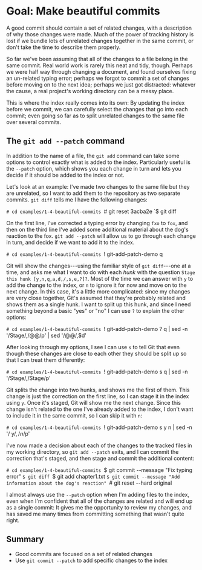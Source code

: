 # Goal: Make beautiful commits

A good commit should contain a set of related changes, with a description of why
those changes were made. Much of the power of tracking history is lost if we
bundle lots of unrelated changes together in the same commit, or don't take the
time to describe them properly.

So far we've been assuming that all of the changes to a file belong in the same
commit. Real world work is rarely this neat and tidy, though. Perhaps we were
half way through changing a document, and found ourselves fixing an un-related
typing error; perhaps we forgot to commit a set of changes before moving on to
the next idea; perhaps we just got distracted: whatever the cause, a real
project's working directory can be a messy place.

This is where the index really comes into its own: By updating the index before
we commit, we can carefully select the changes that go into each commit; even
going so far as to split unrelated changes to the same file over several
commits.

## The `git add --patch` command

In addition to the name of a file, the `git add` command can take some
options to control exactly what is added to the index. Particularly useful is
the `--patch` option, which shows you each change in turn and lets you decide if
it should be added to the index or not.

Let's look at an example: I've made two changes to the same file but they are
unrelated, so I want to add them to the repository as two separate commits. `git
diff` tells me I have the following changes:

`# cd examples/1-4-beautiful-commits
`# git reset 3acba2e
`$ git diff

On the first line, I've corrected a typing error by changing `fxo` to `fox`, and
then on the third line I've added some additional material about the dog's
reaction to the fox. `git add --patch` will allow us to go through each change
in turn, and decide if we want to add it to the index.

`# cd examples/1-4-beautiful-commits
`! git-add-patch-demo q

Git will show the changes---using the familiar style of `git diff`---one at a
time, and asks me what I want to do with each <dfn>hunk</dfn> with the question
`Stage this hunk [y,n,q,a,d,/,s,e,?]?`. Most of the time we can answer with `y`
to add the change to the index, or `n` to ignore it for now and move on to the
next change. In this case, it's a little more complicated: since my changes are
very close together, Git's assumed that they're probably related and shows them
as a single hunk. I want to split up this hunk, and since I need something
beyond a basic "yes" or "no" I can use `?` to explain the other options:

`# cd examples/1-4-beautiful-commits
`! git-add-patch-demo ? q | sed -n '/Stage/,/@@/p' | sed '/@@/,$d'

After looking through my options, I see I can use `s` to tell Git that even
though these changes are close to each other they should be split up so that I
can treat them differently:

`# cd examples/1-4-beautiful-commits
`! git-add-patch-demo s q | sed -n '/Stage/,/Stage/p'

Git splits the change into two hunks, and shows me the first of them.
This change is just the correction on the first line, so I can stage it in the
index using `y`. Once it's staged, Git will show me the next change.
Since this change isn't related to the one I've already added to the index, I
don't want to include it in the same commit, so I can skip it with `n`:

`# cd examples/1-4-beautiful-commits
`! git-add-patch-demo s y n | sed -n '/ y$/,/ n$/p'

I've now made a decision about each of the changes to the tracked files in my
working directory, so `git add --patch` exits, and I can commit the correction
that's staged, and then stage and commit the additional content:

`# cd examples/1-4-beautiful-commits
`$ git commit --message "Fix typing error"
`$ git diff
`$ git add chapter1.txt
`$ git commit --message "Add information about the dog's reaction"
`# git reset --hard original

I almost always use the `--patch` option when I'm adding files to the index,
even when I'm confident that all of the changes are related and will end up as a
single commit: It gives me the opportunity to review my changes, and has saved
me many times from committing something that wasn't quite right.

## Summary

* Good commits are focused on a set of related changes
* Use `git commit --patch` to add specific changes to the index
